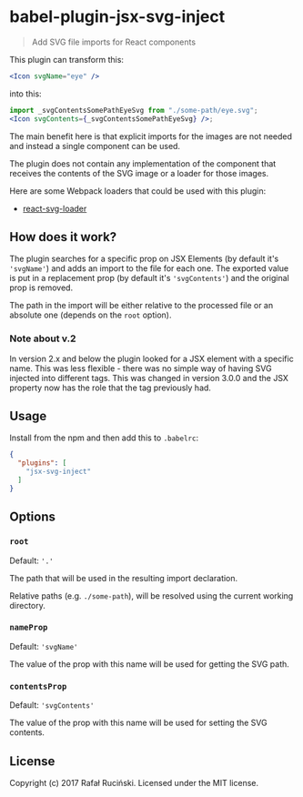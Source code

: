 # babel-plugin-jsx-svg-inject

> Add SVG file imports for React components

This plugin can transform this:
```jsx
<Icon svgName="eye" />
```

into this:
```jsx
import _svgContentsSomePathEyeSvg from "./some-path/eye.svg";
<Icon svgContents={_svgContentsSomePathEyeSvg} />;
```

The main benefit here is that explicit imports for the images are not needed and instead a single component can be used.

The plugin does not contain any implementation of the component that receives the contents of the SVG image or a loader for those images.

Here are some Webpack loaders that could be used with this plugin:
* [react-svg-loader](https://github.com/boopathi/react-svg-loader)

## How does it work?

The plugin searches for a specific prop on JSX Elements (by default it's `'svgName'`) and adds an import to the file for each one.
The exported value is put in a replacement prop (by default it's `'svgContents'`) and the original prop is removed.

The path in the import will be either relative to the processed file or an absolute one (depends on the `root` option).

### Note about v.2

In version 2.x and below the plugin looked for a JSX element with a specific name.
This was less flexible - there was no simple way of having SVG injected into different tags.
This was changed in version 3.0.0 and the JSX property now has the role that the tag previously had.

## Usage

Install from the npm and then add this to `.babelrc`:
```json
{
  "plugins": [
    "jsx-svg-inject"
  ]
}
```

## Options

### `root`
Default: `'.'`

The path that will be used in the resulting import declaration.

Relative paths (e.g. `./some-path`), will be resolved using the current working directory.

### `nameProp`
Default: `'svgName'`

The value of the prop with this name will be used for getting the SVG path.

### `contentsProp`
Default: `'svgContents'`

The value of the prop with this name will be used for setting the SVG contents.

## License

Copyright (c) 2017 Rafał Ruciński. Licensed under the MIT license.
